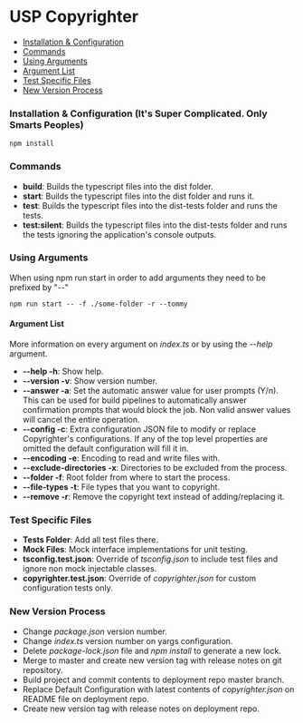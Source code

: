 # USP Copyrighter
- [Installation & Configuration](#installation-configuration-its-super-complicated-only-smarts-peoples)
- [Commands](#commands)
- [Using Arguments](#using-arguments)
- [Argument List](#argument-list)
- [Test Specific Files](#test-specific-files)
- [New Version Process](#new-version-process)

### Installation & Configuration (It's Super Complicated. Only Smarts Peoples)
```console
npm install
```
### Commands
* **build**: Builds the typescript files into the dist folder.
* **start**: Builds the typescript files into the dist folder and runs it.
* **test**: Builds the typescript files into the dist-tests folder and runs the tests.
* **test:silent**: Builds the typescript files into the dist-tests folder and runs the tests ignoring the application's console outputs.

### Using Arguments
When using npm run start in order to add arguments they need to be prefixed by "--"
```console
npm run start -- -f ./some-folder -r --tommy
```
#### Argument List
More information on every argument on *index.ts* or by using the *--help* argument.

* **--help -h**: Show help.
* **--version -v**: Show version number.
* **--answer -a**: Set the automatic answer value for user prompts (Y/n). This can be used for build pipelines to automatically answer confirmation prompts that would block the job. Non valid answer values will cancel the entire operation.
* **--config -c**: Extra configuration JSON file to modify or replace Copyrighter's configurations. If any of the top level properties are omitted the default configuration will fill it in.
* **--encoding -e**: Encoding to read and write files with.
* **--exclude-directories -x**: Directories to be excluded from the process.
* **--folder -f**: Root folder from where to start the process.
* **--file-types -t**: File types that you want to copyright.
* **--remove -r**: Remove the copyright text instead of adding/replacing it.
### Test Specific Files
* **Tests Folder**: Add all test files there.
* **Mock Files**: Mock interface implementations for unit testing.
* **tsconfig.test.json**: Override of *tsconfig.json* to include test files and ignore non mock injectable classes.
* **copyrighter.test.json**: Override of *copyrighter.json* for custom configuration tests only.

### New Version Process
* Change *package.json* version number.
* Change *index.ts* version number on yargs configuration.
* Delete *package-lock.json* file and *npm install* to generate a new lock.
* Merge to master and create new version tag with release notes on git repository.
* Build project and commit contents to deployment repo master branch.
* Replace Default Configuration with latest contents of *copyrighter.json* on README file on deployment repo.
* Create new version tag with release notes on deployment repo.
